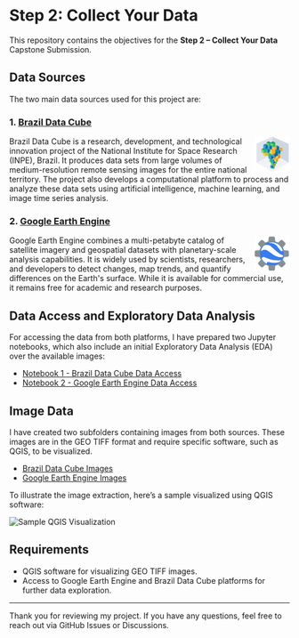 # Step 2: Collect Your Data

This repository contains the objectives for the **Step 2 – Collect Your Data** Capstone Submission.

## Data Sources

The two main data sources used for this project are:

### 1. [Brazil Data Cube](https://data.inpe.br/bdc/web/en/home-page-2/) 
<img src="./sup_images/logo-bdc.png" align="right" width="64" />

Brazil Data Cube is a research, development, and technological innovation project of the National Institute for Space Research (INPE), Brazil. It produces data sets from large volumes of medium-resolution remote sensing images for the entire national territory. The project also develops a computational platform to process and analyze these data sets using artificial intelligence, machine learning, and image time series analysis.

### 2. [Google Earth Engine](https://earthengine.google.com/)
<img src="./sup_images/logo-gee.png" align="right" width="64" />

Google Earth Engine combines a multi-petabyte catalog of satellite imagery and geospatial datasets with planetary-scale analysis capabilities. It is widely used by scientists, researchers, and developers to detect changes, map trends, and quantify differences on the Earth's surface. While it is available for commercial use, it remains free for academic and research purposes.

## Data Access and Exploratory Data Analysis

For accessing the data from both platforms, I have prepared two Jupyter notebooks, which also include an initial Exploratory Data Analysis (EDA) over the available images:

- [Notebook 1 - Brazil Data Cube Data Access](link-to-file-1)
- [Notebook 2 - Google Earth Engine Data Access](link-to-file-2)

## Image Data

I have created two subfolders containing images from both sources. These images are in the GEO TIFF format and require specific software, such as QGIS, to be visualized.

- [Brazil Data Cube Images](link-to-folder-1)
- [Google Earth Engine Images](link-to-folder-2)

To illustrate the image extraction, here’s a sample visualized using QGIS software:

![Sample QGIS Visualization](link-to-visualized-image)

## Requirements

- QGIS software for visualizing GEO TIFF images.
- Access to Google Earth Engine and Brazil Data Cube platforms for further data exploration.

---

Thank you for reviewing my project. If you have any questions, feel free to reach out via GitHub Issues or Discussions.